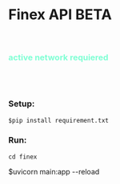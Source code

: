 <h1>Finex API BETA</h1><br>

<h3 style="color: aquamarine;"> active network requiered</h3><br><br>

<h3>Setup:</h3>
<div>

    $pip install requirement.txt

</div>
<h3>Run:</h3>
<div>

    cd finex

</div>
<div>
    $uvicorn main:app --reload
</div>
